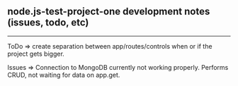 ## node.js-test-project-one development notes (issues, todo, etc)

---

ToDo => create separation between app/routes/controls when or if the project gets bigger.

Issues => Connection to MongoDB currently not working properly. Performs CRUD, not waiting for data on app.get.
